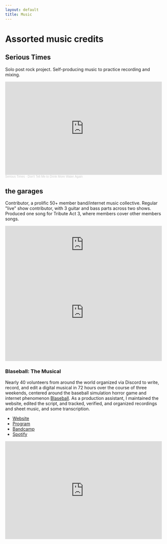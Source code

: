 ```yaml
---
layout: default
title: Music
---
```


# Assorted music credits

## Serious Times

Solo post rock project. Self-producing music to practice recording and mixing.

<iframe width="100%" height="300" scrolling="no" frameborder="no" allow="autoplay" src="https://w.soundcloud.com/player/?url=https%3A//api.soundcloud.com/tracks/1098434587&color=%23ff5500&auto_play=false&hide_related=false&show_comments=true&show_user=true&show_reposts=false&show_teaser=true&visual=true"></iframe><div style="font-size: 10px; color: #cccccc;line-break: anywhere;word-break: normal;overflow: hidden;white-space: nowrap;text-overflow: ellipsis; font-family: Interstate,Lucida Grande,Lucida Sans Unicode,Lucida Sans,Garuda,Verdana,Tahoma,sans-serif;font-weight: 100;"><a href="https://soundcloud.com/were-in-serious-times" title="Serious Times" target="_blank" style="color: #cccccc; text-decoration: none;">Serious Times</a> · <a href="https://soundcloud.com/were-in-serious-times/dont-tell-me-to-drink-more-water-again-2" title="Don&#x27;t Tell Me to Drink More Water Again" target="_blank" style="color: #cccccc; text-decoration: none;">Don&#x27;t Tell Me to Drink More Water Again</a></div>

## the garages

Contributor, a prolific 50+ member band/internet music collective. Regular "live" show contributor, with 3 guitar and bass parts across two shows. Produced one song for Tribute Act 3, where members cover other members songs. 

<iframe style="border: 0; width: 100%; height: 120px;" src="https://bandcamp.com/EmbeddedPlayer/album=3467737381/size=large/bgcol=ffffff/linkcol=0687f5/tracklist=false/artwork=small/track=2873697696/transparent=true/" seamless><a href="https://thegarages.bandcamp.com/album/ta032-unearthed-2">TA03.2: UNEARTHED by the garages</a></iframe>

<iframe style="max-width: 560px" width="100%" height="315" src="https://www.youtube.com/embed/visLwKGz-5s" title="YouTube video player" frameborder="0" allow="accelerometer; autoplay; clipboard-write; encrypted-media; gyroscope; picture-in-picture" allowfullscreen></iframe>

### Blaseball: The Musical

Nearly 40 volunteers from around the world organized via Discord to write, record, and edit a digital musical in 72 hours over the course of three weekends, centered around the baseball simulation horror game and internet phenomenon [Blaseball](https://blaseball.com/). As a production assistant, I maintained the website, edited the script, and tracked, verified, and organized recordings and sheet music, and some transcription.

<ul class="links-container">
  <li><a href="https://blaseballthemusical.com/">Website</a></li>
  <li><a href="https://drive.google.com/file/d/1QxX8BIvJmdSDyd-F015TYnnJ4tz-Nujv/view">Program</a></li>
  <li><a href="https://blaseballmusical.bandcamp.com/album/the-deaths-of-sebastian-telephone">Bandcamp</a></li>
  <li><a href="https://open.spotify.com/playlist/0ohj1O2VEJR82q55Vt0jsm?si=c6dda03504df4543">Spotify</a></li>
</ul>

<iframe style="max-width: 560px" width="100%" height="315" src="https://www.youtube.com/embed/keKpHmwfIMk" title="YouTube video player" frameborder="0" allow="accelerometer; autoplay; clipboard-write; encrypted-media; gyroscope; picture-in-picture" allowfullscreen></iframe>
